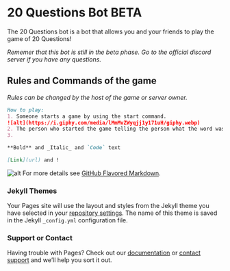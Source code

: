 # 20 Questions Bot BETA

The 20 Questions bot is a bot that allows you and your friends to play the game of 20 Questions!

_Rememer that this bot is still in the beta phase. Go to the official discord server if you have any questions._

## Rules and Commands of the game

_Rules can be changed by the host of the game or server owner._

```markdown
How to play:
1. Someone starts a game by using the start command.
![alt](https://i.giphy.com/media/lMmMvZWyqjj1y171uH/giphy.webp)
2. The person who started the game telling the person what the word was that they chose and what reactions mean what.
3. 

**Bold** and _Italic_ and `Code` text

[Link](url) and !
```
![alt](https://i.giphy.com/media/lMmMvZWyqjj1y171uH/giphy.webp)
For more details see [GitHub Flavored Markdown](https://guides.github.com/features/mastering-markdown/).

### Jekyll Themes

Your Pages site will use the layout and styles from the Jekyll theme you have selected in your [repository settings](https://github.com/20QuestionsBot/pageForBot/settings). The name of this theme is saved in the Jekyll `_config.yml` configuration file.

### Support or Contact

Having trouble with Pages? Check out our [documentation](https://docs.github.com/categories/github-pages-basics/) or [contact support](https://github.com/contact) and we’ll help you sort it out.
